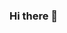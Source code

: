 ### Hi there 👋

<!--
**psharratt/psharratt** is a ✨ _special_ ✨ repository because its `README.md` (this file) appears on your GitHub profile.


- Hi, I'm Paul. I’m currently studying for a Master's in Data Science for Public Policy at the Hertie School in Berlin, Germany. 
- I’m interested in the intersection between social media, consumer credit debt, and fintech.
- Pronouns: he/him


